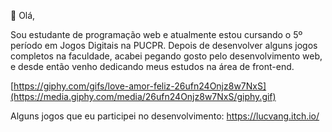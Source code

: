 👋 Olá, 

Sou estudante de programação web e atualmente estou cursando o 5º período em Jogos Digitais na PUCPR. 
Depois de desenvolver alguns jogos completos na faculdade, acabei pegando gosto pelo desenvolvimento web, e desde então venho dedicando meus estudos na área de front-end.

[https://giphy.com/gifs/love-amor-feliz-26ufn24Onjz8w7NxS](https://media.giphy.com/media/26ufn24Onjz8w7NxS/giphy.gif)

Alguns jogos que eu participei no desenvolvimento: https://lucvang.itch.io/


<!---
HiLucred/HiLucred is a ✨ special ✨ repository because its `README.md` (this file) appears on your GitHub profile.
You can click the Preview link to take a look at your changes.
--->
